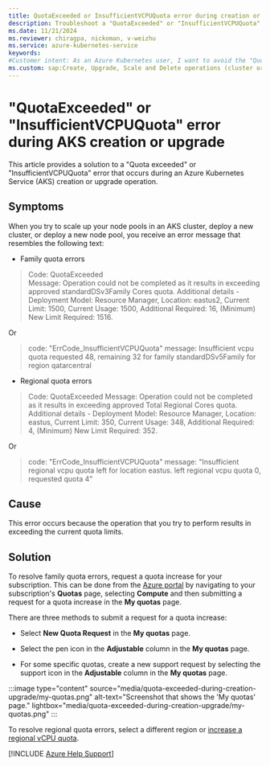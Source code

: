 ```yaml
---
title: QuotaExceeded or InsufficientVCPUQuota error during creation or upgrade
description: Troubleshoot a "QuotaExceeded" or "InsufficientVCPUQuota" error during a creation or upgrade operation in an Azure Kubernetes Service (AKS) cluster.
ms.date: 11/21/2024
ms.reviewer: chiragpa, nickoman, v-weizhu
ms.service: azure-kubernetes-service
keywords:
#Customer intent: As an Azure Kubernetes user, I want to avoid the "QuotaExceeded" or "InsufficientVCPUQuota" error for virtual CPU (vCPU) usage so that I can create or upgrade an AKS cluster successfully.
ms.custom: sap:Create, Upgrade, Scale and Delete operations (cluster or nodepool)
---
```

# "QuotaExceeded" or "InsufficientVCPUQuota" error during AKS creation or upgrade

This article provides a solution to a "Quota exceeded" or "InsufficientVCPUQuota" error that occurs during an Azure Kubernetes Service (AKS) creation or upgrade operation.

## Symptoms

When you try to scale up your node pools in an AKS cluster, deploy a new cluster, or deploy a new node pool, you receive an error message that resembles the following text:

- Family quota errors
  
 > Code: QuotaExceeded  
 > Message: Operation could not be completed as it results in exceeding approved standardDSv3Family Cores quota. Additional details - Deployment Model: Resource Manager, Location: eastus2, Current Limit: 1500, Current Usage: 1500, Additional Required: 16, (Minimum) New Limit Required: 1516. 

 Or
 
 > code: "ErrCode_InsufficientVCPUQuota"
 > message: Insufficient vcpu quota requested 48, remaining 32 for family standardDSv5Family for region qatarcentral

- Regional quota errors

 > Code: QuotaExceeded
 > Message: Operation could not be completed as it results in exceeding approved Total Regional Cores quota. Additional details - Deployment Model: Resource Manager, Location: eastus, Current Limit: 350, Current Usage: 348, Additional Required: 4, (Minimum) New Limit Required: 352.
 
 Or 
 
 > code: "ErrCode_InsufficientVCPUQuota"
 > message: "Insufficient regional vcpu quota left for location eastus. left regional vcpu quota 0, requested quota 4"


## Cause

This error occurs because the operation that you try to perform results in exceeding the current quota limits.

## Solution

To resolve family quota errors, request a quota increase for your subscription. This can be done from the [Azure portal](https://portal.azure.com) by navigating to your subscription's **Quotas** page, selecting **Compute** and then submitting a request for a quota increase in the **My quotas** page.

There are three methods to submit a request for a quota increase:

- Select **New Quota Request** in the **My quotas** page.

- Select the pen icon in the **Adjustable** column in the **My quotas** page.

- For some specific quotas, create a new support request by selecting the support icon in the **Adjustable** column in the **My quotas** page.

 :::image type="content" source="media/quota-exceeded-during-creation-upgrade/my-quotas.png" alt-text="Screenshot that shows the 'My quotas' page." lightbox="media/quota-exceeded-during-creation-upgrade/my-quotas.png" :::

To resolve regional quota errors, select a different region or [increase a regional vCPU quota](/azure/azure-portal/supportability/regional-quota-requests#increase-a-regional-vcpu-quota).

[!INCLUDE [Azure Help Support](../../../includes/azure-help-support.md)]
